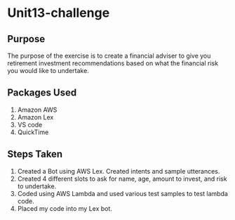 # Unit13-challenge

## Purpose

The purpose of the exercise is to create a financial adviser to give you retirement investment recommendations based on what the financial risk you would like to undertake.

## Packages Used

1. Amazon AWS
2. Amazon Lex
3. VS code
4. QuickTime

## Steps Taken

1. Created a Bot using AWS Lex. Created intents and sample utterances.
2. Created 4 different slots to ask for name, age, amount to invest, and risk to undertake.
3. Coded using AWS Lambda and used various test samples to test lambda code.
4. Placed my code into my Lex bot.
